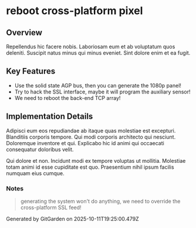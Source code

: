 # reboot cross-platform pixel

## Overview
Repellendus hic facere nobis. Laboriosam eum et ab voluptatum quos deleniti. Suscipit natus minus qui minus eveniet. Sint dolore enim et ea fugit.

## Key Features
- Use the solid state AGP bus, then you can generate the 1080p panel!
- Try to hack the SSL interface, maybe it will program the auxiliary sensor!
- We need to reboot the back-end TCP array!

## Implementation Details
Adipisci eum eos repudiandae ab itaque quas molestiae est excepturi. Blanditiis corporis tempore. Qui modi corporis architecto qui nesciunt. Doloremque inventore et qui. Explicabo hic id animi qui occaecati consequatur doloribus velit.
 Qui dolore et non. Incidunt modi ex tempore voluptas ut mollitia. Molestiae totam animi id esse cupiditate est quo. Praesentium nihil ipsum facilis numquam eius cumque.

### Notes
> generating the system won't do anything, we need to override the cross-platform SSL feed!

Generated by GitGarden on 2025-10-11T19:25:00.479Z